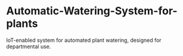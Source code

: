 # Automatic-Watering-System-for-plants
IoT-enabled system for automated plant watering, designed for departmental use.
